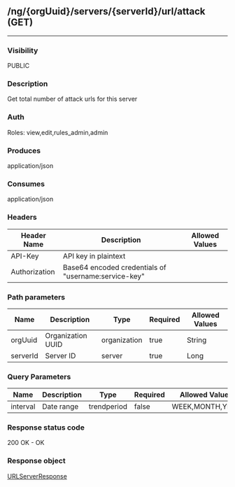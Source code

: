## /ng/{orgUuid}/servers/{serverId}/url/attack (GET)
---
### Visibility
PUBLIC
### Description
Get total number of attack urls for this server
### Auth
Roles: view,edit,rules_admin,admin
### Produces
application/json
### Consumes
application/json
### Headers
| Header Name | Description | Allowed Values |
| ----------- | ----------- | ----------- |
| API-Key | API key in plaintext |  |
| Authorization | Base64 encoded credentials of &quot;username:service-key&quot; |  |
### Path parameters
| Name | Description | Type | Required | Allowed Values |
| ----------- | ----------- | ----------- | ----------- | ----------- |
| orgUuid | Organization UUID | organization | true | String |
| serverId | Server ID | server | true | Long |
### Query Parameters
| Name | Description | Type | Required | Allowed Values |
| ----------- | ----------- | ----------- | ----------- | ----------- |
| interval | Date range | trendperiod | false | WEEK,MONTH,YEAR |
### Response status code
200 OK - OK
### Response object
[URLServerResponse](<../../objects/URLServerResponse.md>)
